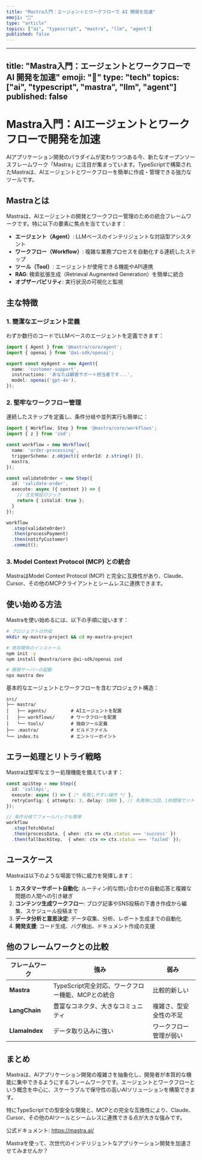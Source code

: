 ```yaml
---
title: "Mastra入門：エージェントとワークフローで AI 開発を加速"
emoji: "🤖"
type: "article"
topics: ["ai", "typescript", "mastra", "llm", "agent"]
published: false
---
```


---
title: "Mastra入門：エージェントとワークフローで AI 開発を加速"
emoji: "🤖"
type: "tech"
topics: ["ai", "typescript", "mastra", "llm", "agent"]
published: false
---

# Mastra入門：AIエージェントとワークフローで開発を加速

AIアプリケーション開発のパラダイムが変わりつつある今、新たなオープンソースフレームワーク「Mastra」に注目が集まっています。TypeScriptで構築されたMastraは、AIエージェントとワークフローを簡単に作成・管理できる強力なツールです。

## Mastraとは

Mastraは、AIエージェントの開発とワークフロー管理のための統合フレームワークです。特に以下の要素に焦点を当てています：

- **エージェント（Agent）**: LLMベースのインテリジェントな対話型アシスタント
- **ワークフロー（Workflow）**: 複雑な業務プロセスを自動化する連続したステップ
- **ツール（Tool）**: エージェントが使用できる機能やAPI連携
- **RAG**: 検索拡張生成（Retrieval Augmented Generation）を簡単に統合
- **オブザーバビリティ**: 実行状況の可視化と監視

## 主な特徴

### 1. 簡潔なエージェント定義

わずか数行のコードでLLMベースのエージェントを定義できます：

```typescript
import { Agent } from '@mastra/core/agent';
import { openai } from '@ai-sdk/openai';

export const myAgent = new Agent({
  name: 'customer-support',
  instructions: 'あなたは顧客サポート担当者です...',
  model: openai('gpt-4o'),
});
```

### 2. 堅牢なワークフロー管理

連続したステップを定義し、条件分岐や並列実行も簡単に：

```typescript
import { Workflow, Step } from '@mastra/core/workflows';
import { z } from 'zod';

const workflow = new Workflow({
  name: 'order-processing',
  triggerSchema: z.object({ orderId: z.string() }),
  mastra,
});

const validateOrder = new Step({
  id: 'validate-order',
  execute: async ({ context }) => {
    // 注文検証ロジック
    return { isValid: true };
  }
});

workflow
  .step(validateOrder)
  .then(processPayment)
  .then(notifyCustomer)
  .commit();
```

### 3. Model Context Protocol (MCP) との統合

MastraはModel Context Protocol (MCP) と完全に互換性があり、Claude、Cursor、その他のMCPクライアントとシームレスに連携できます。

## 使い始める方法

Mastraを使い始めるには、以下の手順に従います：

```bash
# プロジェクトの作成
mkdir my-mastra-project && cd my-mastra-project

# 依存関係のインストール
npm init -y
npm install @mastra/core @ai-sdk/openai zod

# 開発サーバーの起動
npx mastra dev
```

基本的なエージェントとワークフローを含むプロジェクト構造：

```
src/
├── mastra/
│   ├── agents/         # AIエージェントを配置
│   ├── workflows/      # ワークフローを配置
│   └── tools/          # 独自ツール定義
├── .mastra/            # ビルドファイル
└── index.ts            # エントリーポイント
```

## エラー処理とリトライ戦略

Mastraは堅牢なエラー処理機能を備えています：

```typescript
const apiStep = new Step({
  id: 'callApi',
  execute: async () => { /* 失敗しやすい操作 */ },
  retryConfig: { attempts: 3, delay: 1000 }, // 失敗時に3回、1秒間隔でリトライ
});

// 条件分岐でフォールバックも簡単
workflow
  .step(fetchData)
  .then(processData, { when: ctx => ctx.status === 'success' })
  .then(fallbackStep,  { when: ctx => ctx.status === 'failed' });
```

## ユースケース

Mastraは以下のような場面で特に威力を発揮します：

1. **カスタマーサポート自動化**: ルーティン的な問い合わせの自動応答と複雑な問題の人間への引き継ぎ
2. **コンテンツ生成ワークフロー**: ブログ記事やSNS投稿の下書き作成から編集、スケジュール投稿まで
3. **データ分析と意思決定**: データ収集、分析、レポート生成までの自動化
4. **開発支援**: コード生成、バグ検出、ドキュメント作成の支援

## 他のフレームワークとの比較

| フレームワーク | 強み | 弱み |
|--------------|------|------|
| **Mastra** | TypeScript完全対応、ワークフロー機能、MCPとの統合 | 比較的新しい |
| **LangChain** | 豊富なコネクタ、大きなコミュニティ | 複雑さ、型安全性の不足 |
| **LlamaIndex** | データ取り込みに強い | ワークフロー管理が弱い |

## まとめ

Mastraは、AIアプリケーション開発の複雑さを抽象化し、開発者が本質的な機能に集中できるようにするフレームワークです。エージェントとワークフローという概念を中心に、スケーラブルで保守性の高いAIソリューションを構築できます。

特にTypeScriptでの型安全な開発と、MCPとの完全な互換性により、Claude、Cursor、その他のAIツールとシームレスに連携できる点が大きな強みです。

公式ドキュメント: https://mastra.ai/

Mastraを使って、次世代のインテリジェントなアプリケーション開発を加速させてみませんか？